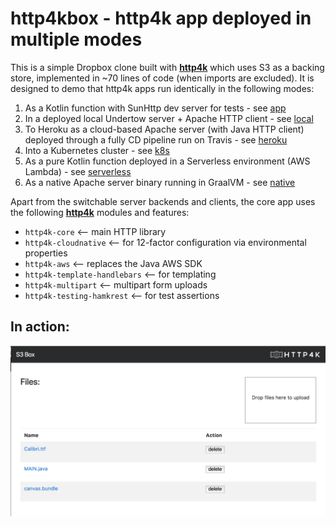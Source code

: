 # http4kbox - http4k app deployed in multiple modes 

This is a simple Dropbox clone built with [**http4k**](https://http4k.org) which uses S3 as a backing store, implemented in ~70 lines of code (when imports are excluded). It is designed to demo that http4k apps run identically in the following modes:

1. As a Kotlin function with SunHttp dev server for tests - see [app](./app)
1. In a deployed local Undertow server + Apache HTTP client - see [local](./local)
1. To Heroku as a cloud-based Apache server (with Java HTTP client) deployed through a fully CD pipeline run on Travis - see [heroku](./heroku)
1. Into a Kubernetes cluster - see [k8s](./k8s)
1. As a pure Kotlin function deployed in a Serverless environment (AWS Lambda) - see [serverless](./serverless)
1. As a native Apache server binary running in GraalVM - see [native](./native)

Apart from the switchable server backends and clients, the core app uses the following [**http4k**](https://http4k.org) modules and features:

- `http4k-core` <-- main HTTP library
- `http4k-cloudnative` <-- for 12-factor configuration via environmental properties
- `http4k-aws` <-- replaces the Java AWS SDK
- `http4k-template-handlebars` <-- for templating
- `http4k-multipart` <-- multipart form uploads
- `http4k-testing-hamkrest` <-- for test assertions

## In action:

<img src="https://github.com/daviddenton/http4k-demo-s3box/raw/master/screenshot.png"/>
